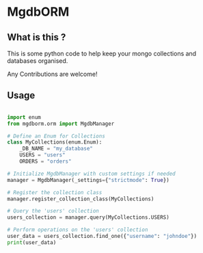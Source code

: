 # MgdbORM

## What is this ?
This is some python code to help keep your mongo collections and databases organised.

Any Contributions are welcome!

## Usage

```python

import enum
from mgdborm.orm import MgdbManager

# Define an Enum for Collections
class MyCollections(enum.Enum):
    _DB_NAME = "my_database"
    USERS = "users"
    ORDERS = "orders"

# Initialize MgdbManager with custom settings if needed
manager = MgdbManager(_settings={"strictmode": True})

# Register the collection class
manager.register_collection_class(MyCollections)

# Query the 'users' collection
users_collection = manager.query(MyCollections.USERS)

# Perform operations on the 'users' collection
user_data = users_collection.find_one({"username": "johndoe"})
print(user_data)
```
